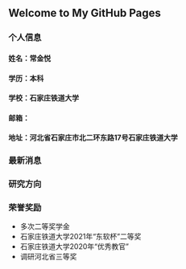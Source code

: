 ## Welcome to My GitHub Pages
### 个人信息
#### 姓名：常金悦
#### 学历：本科
#### 学校：石家庄铁道大学
#### 邮箱：
#### 地址：河北省石家庄市北二环东路17号石家庄铁道大学

### 最新消息

### 研究方向

### 荣誉奖励
- 多次二等奖学金
- 石家庄铁道大学2021年“东软杯”二等奖
- 石家庄铁道大学2020年“优秀教官”
- 调研河北省三等奖
